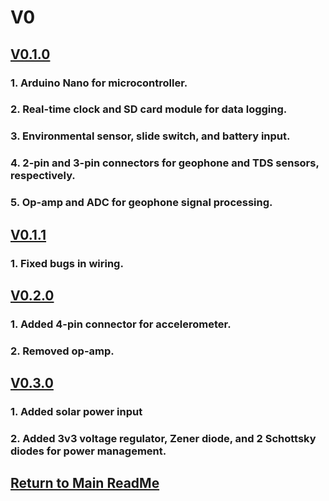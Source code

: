 # V0
## [V0.1.0](V0.1.0)
### 1. Arduino Nano for microcontroller.
### 2. Real-time clock and SD card module for data logging.
### 3. Environmental sensor, slide switch, and battery input.
### 4. 2-pin and 3-pin connectors for geophone and TDS sensors, respectively.
### 5. Op-amp and ADC for geophone signal processing.
## [V0.1.1](V0.1.1)
### 1. Fixed bugs in wiring.
## [V0.2.0](V0.2.0)
### 1. Added 4-pin connector for accelerometer.
### 2. Removed op-amp.
## [V0.3.0](V0.3.0)
### 1. Added solar power input
### 2. Added 3v3 voltage regulator, Zener diode, and 2 Schottsky diodes for power management.
## [Return to Main ReadMe](https://github.com/ARTS-Laboratory/Smart-Penetrometers-with-Edge-Computing-and-Intelligent-Embedded-Systems/blob/main/README.md)
